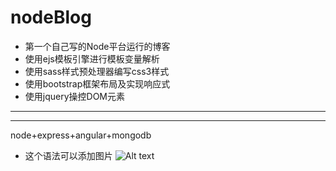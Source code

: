 # nodeBlog
- 第一个自己写的Node平台运行的博客
- 使用ejs模板引擎进行模板变量解析
- 使用sass样式预处理器编写css3样式
- 使用bootstrap框架布局及实现响应式
- 使用jquery操控DOM元素

***
----
node+express+angular+mongodb

- 这个语法可以添加图片
![Alt text](/path/to/img.jpg)

